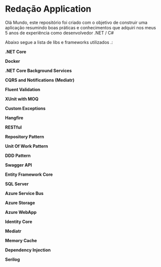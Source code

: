 
# Redação Application

Olá Mundo, este repositório foi criado com o objetivo de construir uma aplicação resumindo boas práticas e conhecimentos que adquiri nos meus 5 anos de experiência como desenvolvedor .NET / C#

Abaixo segue a lista de libs e frameworks utilizados .:


**.NET Core** 

**Docker**

**.NET Core Background Services**

**CQRS and Notifications (Mediatr)**

**Fluent Validation**

**XUnit with MOQ**

**Custom Exceptions**

**Hangfire**

**RESTful**

**Repository Pattern**

**Unit Of Work Pattern**

**DDD Pattern**

**Swagger API**

**Entity Framework Core**

**SQL Server**

**Azure Service Bus**

**Azure Storage**

**Azure WebApp**

**Identity Core**

**Mediatr**

**Memory Cache**

**Dependency Injection**

**Serilog**
